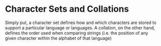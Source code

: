 
# Character Sets and Collations

Simply put, a character set defines how and which characters are stored to
support a particular language or languages. A collation, on the other hand,
defines the order used when comparing strings (i.e. the position of any given
character within the alphabet of that language)

